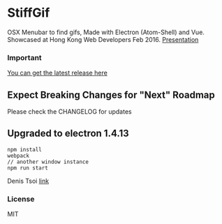 # StiffGif

OSX Menubar to find gifs, Made with Electron (Atom-Shell) and Vue. Showcased at Hong Kong Web Developers Feb 2016.
[Presentation](https://docs.google.com/presentation/d/1lrwxRQtAu7Mp_IJeNT5gOAG1TkDcVL-HFejtP4cw0Jo/edit?usp=sharing)

### Important
[You can get the latest release here](https://github.com/denistsoi/stiffgif/releases)  

## Expect Breaking Changes for "Next" Roadmap

Please check the CHANGELOG for updates

## Upgraded to electron 1.4.13

    npm install
    webpack
    // another window instance
    npm run start
    

Denis Tsoi [link](https://www.twitter.com/denistsoi)  

### License

MIT